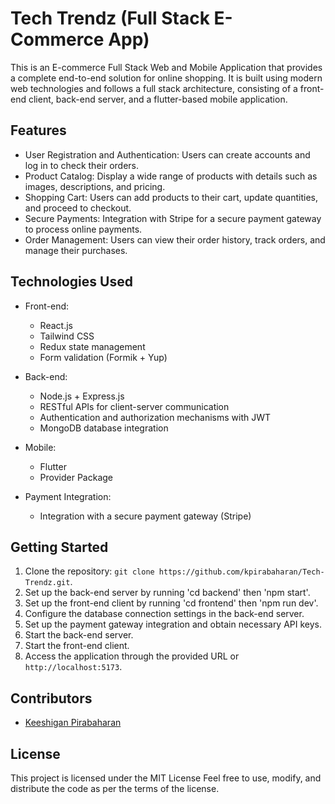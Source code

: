 # Tech Trendz (Full Stack E-Commerce App)

This is an E-commerce Full Stack Web and Mobile Application that provides a complete end-to-end solution for online shopping. It is built using modern web technologies and follows a full stack architecture, consisting of a front-end client, back-end server, and a flutter-based mobile application.

## Features

- User Registration and Authentication: Users can create accounts and log in to check their orders.
- Product Catalog: Display a wide range of products with details such as images, descriptions, and pricing.
- Shopping Cart: Users can add products to their cart, update quantities, and proceed to checkout.
- Secure Payments: Integration with Stripe for a secure payment gateway to process online payments.
- Order Management: Users can view their order history, track orders, and manage their purchases.

## Technologies Used

- Front-end:

  - React.js
  - Tailwind CSS
  - Redux state management
  - Form validation (Formik + Yup)

- Back-end:

  - Node.js + Express.js
  - RESTful APIs for client-server communication
  - Authentication and authorization mechanisms with JWT
  - MongoDB database integration

- Mobile:

  - Flutter
  - Provider Package

- Payment Integration:
  - Integration with a secure payment gateway (Stripe)

## Getting Started

1. Clone the repository: `git clone https://github.com/kpirabaharan/Tech-Trendz.git`.
2. Set up the back-end server by running 'cd backend' then 'npm start'.
3. Set up the front-end client by running 'cd frontend' then 'npm run dev'.
4. Configure the database connection settings in the back-end server.
5. Set up the payment gateway integration and obtain necessary API keys.
6. Start the back-end server.
7. Start the front-end client.
8. Access the application through the provided URL or `http://localhost:5173`.

## Contributors

- [Keeshigan Pirabaharan](https://github.com/kpirabaharan/Sociopedia.git)

## License

This project is licensed under the MIT License Feel free to use, modify, and distribute the code as per the terms of the license.